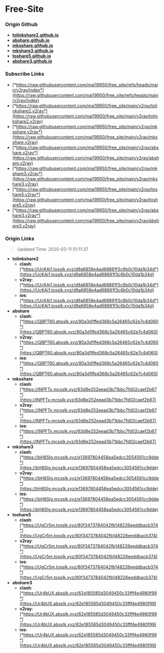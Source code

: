 # Free-Site

### Origin Github

- [**tolinkshare2.github.io**](https://github.com/tolinkshare2/tolinkshare2.github.io)
- [**abshare.github.io**](https://github.com/abshare/abshare.github.io)
- [**mksshare.github.io**](https://github.com/mksshare/mksshare.github.io)
- [**mkshare3.github.io**](https://github.com/mkshare3/mkshare3.github.io)
- [**toshare5.github.io**](https://github.com/toshare5/toshare5.github.io)
- [**abshare3.github.io**](https://github.com/abshare3/abshare3.github.io)

### Subscribe Links

- [*https://raw.githubusercontent.com/mai19950/free_site/refs/heads/main/v2ray/index*](https://raw.githubusercontent.com/mai19950/free_site/refs/heads/main/v2ray/index)
- [*https://raw.githubusercontent.com/mai19950/free_site/main/v2ray/tolinkshare2.v2ray*](https://raw.githubusercontent.com/mai19950/free_site/main/v2ray/tolinkshare2.v2ray)
- [*https://raw.githubusercontent.com/mai19950/free_site/main/v2ray/mksshare.v2ray*](https://raw.githubusercontent.com/mai19950/free_site/main/v2ray/mksshare.v2ray)
- [*https://raw.githubusercontent.com/mai19950/free_site/main/v2ray/abshare.v2ray*](https://raw.githubusercontent.com/mai19950/free_site/main/v2ray/abshare.v2ray)
- [*https://raw.githubusercontent.com/mai19950/free_site/main/v2ray/mkshare3.v2ray*](https://raw.githubusercontent.com/mai19950/free_site/main/v2ray/mkshare3.v2ray)
- [*https://raw.githubusercontent.com/mai19950/free_site/main/v2ray/toshare5.v2ray*](https://raw.githubusercontent.com/mai19950/free_site/main/v2ray/toshare5.v2ray)
- [*https://raw.githubusercontent.com/mai19950/free_site/main/v2ray/abshare3.v2ray*](https://raw.githubusercontent.com/mai19950/free_site/main/v2ray/abshare3.v2ray)

### Origin Links

> Updated Time: 2025-03-11 01:11:37

- **tolinkshare2**
  - **clash**: [*https://UcKAi1.tosslk.xyz/d9a6858e4ad68891f3c6b0c10da1b34d*](https://UcKAi1.tosslk.xyz/d9a6858e4ad68891f3c6b0c10da1b34d)
  - **v2ray**: [*https://UcKAi1.tosslk.xyz/d9a6858e4ad68891f3c6b0c10da1b34d*](https://UcKAi1.tosslk.xyz/d9a6858e4ad68891f3c6b0c10da1b34d)
  - **ios**: [*https://UcKAi1.tosslk.xyz/d9a6858e4ad68891f3c6b0c10da1b34d*](https://UcKAi1.tosslk.xyz/d9a6858e4ad68891f3c6b0c10da1b34d)
- **abshare**
  - **clash**: [*https://QBPT60.absslk.xyz/80a3d1ffed368c5a26465c62e7c4d060*](https://QBPT60.absslk.xyz/80a3d1ffed368c5a26465c62e7c4d060)
  - **v2ray**: [*https://QBPT60.absslk.xyz/80a3d1ffed368c5a26465c62e7c4d060*](https://QBPT60.absslk.xyz/80a3d1ffed368c5a26465c62e7c4d060)
  - **ios**: [*https://QBPT60.absslk.xyz/80a3d1ffed368c5a26465c62e7c4d060*](https://QBPT60.absslk.xyz/80a3d1ffed368c5a26465c62e7c4d060)
- **mksshare**
  - **clash**: [*https://lNPFTx.mcsslk.xyz/63d8e252eead3b71bbc7fd02caef2b67*](https://lNPFTx.mcsslk.xyz/63d8e252eead3b71bbc7fd02caef2b67)
  - **v2ray**: [*https://lNPFTx.mcsslk.xyz/63d8e252eead3b71bbc7fd02caef2b67*](https://lNPFTx.mcsslk.xyz/63d8e252eead3b71bbc7fd02caef2b67)
  - **ios**: [*https://lNPFTx.mcsslk.xyz/63d8e252eead3b71bbc7fd02caef2b67*](https://lNPFTx.mcsslk.xyz/63d8e252eead3b71bbc7fd02caef2b67)
- **mkshare3**
  - **clash**: [*https://bH8Slg.mcsslk.xyz/e13697804458ea5edcc3054561cc9dde*](https://bH8Slg.mcsslk.xyz/e13697804458ea5edcc3054561cc9dde)
  - **v2ray**: [*https://bH8Slg.mcsslk.xyz/e13697804458ea5edcc3054561cc9dde*](https://bH8Slg.mcsslk.xyz/e13697804458ea5edcc3054561cc9dde)
  - **ios**: [*https://bH8Slg.mcsslk.xyz/e13697804458ea5edcc3054561cc9dde*](https://bH8Slg.mcsslk.xyz/e13697804458ea5edcc3054561cc9dde)
- **toshare5**
  - **clash**: [*https://UgCr5m.tosslk.xyz/80f3473784042fb148226eeddbacb374*](https://UgCr5m.tosslk.xyz/80f3473784042fb148226eeddbacb374)
  - **v2ray**: [*https://UgCr5m.tosslk.xyz/80f3473784042fb148226eeddbacb374*](https://UgCr5m.tosslk.xyz/80f3473784042fb148226eeddbacb374)
  - **ios**: [*https://UgCr5m.tosslk.xyz/80f3473784042fb148226eeddbacb374*](https://UgCr5m.tosslk.xyz/80f3473784042fb148226eeddbacb374)
- **abshare3**
  - **clash**: [*https://Ur4bUX.absslk.xyz/62e185585d3049450c33fff4e4980f99*](https://Ur4bUX.absslk.xyz/62e185585d3049450c33fff4e4980f99)
  - **v2ray**: [*https://Ur4bUX.absslk.xyz/62e185585d3049450c33fff4e4980f99*](https://Ur4bUX.absslk.xyz/62e185585d3049450c33fff4e4980f99)
  - **ios**: [*https://Ur4bUX.absslk.xyz/62e185585d3049450c33fff4e4980f99*](https://Ur4bUX.absslk.xyz/62e185585d3049450c33fff4e4980f99)
